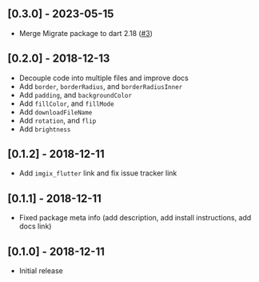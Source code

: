 ## [0.3.0] - 2023-05-15

- Merge Migrate package to dart 2.18 ([#3](https://github.com/Cretezy/imgix.dart/pull/3))

## [0.2.0] - 2018-12-13

- Decouple code into multiple files and improve docs
- Add `border`, `borderRadius`, and `borderRadiusInner`
- Add `padding`, and `backgroundColor`
- Add `fillColor`, and `fillMode`
- Add `downloadFileName`
- Add `rotation`, and `flip`
- Add `brightness`

## [0.1.2] - 2018-12-11

- Add `imgix_flutter` link and fix issue tracker link

## [0.1.1] - 2018-12-11

- Fixed package meta info (add description, add install instructions, add docs link)

## [0.1.0] - 2018-12-11

- Initial release
